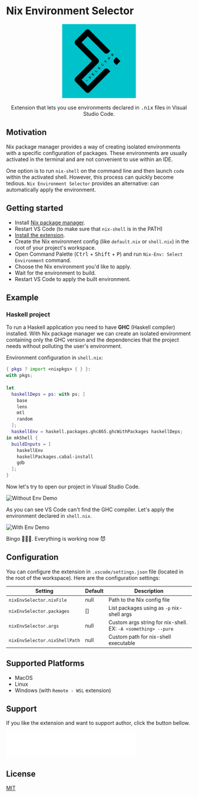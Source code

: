 # Nix Environment Selector

<p align="center">
  <img
    width="200"
    height="200"
    src="resources/icon.png"
    alt="nix-env-selector-logo"/>
</p>

<p align="center">
  Extension that lets you use environments declared in <kbd>.nix</kbd> files in Visual Studio Code.
</p>

## Motivation

Nix package manager provides a way of creating isolated
environments with a specific configuration of packages.
These environments are usually activated in the terminal
and are not convenient to use within an IDE.

One option is to run `nix-shell` on the command line and then
launch `code` within the activated shell.
However, this process can quickly become tedious.
`Nix Environment Selector` provides an alternative: can automatically apply the environment.

## Getting started

-   Install [Nix package manager](https://nixos.org/nix/).
-   Restart VS Code (to make sure that `nix-shell` is in the PATH)
-   [Install the extension](https://marketplace.visualstudio.com/items?itemName=arrterian.nix-env-selector).
-   Create the Nix environment config (like `default.nix` or `shell.nix`) in
    the root of your project's workspace.
-   Open Command Palette (<kbd>Ctrl</kbd> + <kbd>Shift</kbd> + <kbd>P</kbd>)
    and run `Nix-Env: Select Environment` command.
-   Choose the Nix environment you'd like to apply.
-   Wait for the environment to build.
-   Restart VS Code to apply the built environment.

## Example

### Haskell project

To run a Haskell application you need to have **GHC** (Haskell compiler) installed.
With Nix package manager we can create an isolated environment containing only
the GHC version and the dependencies that the project needs without
polluting the user's environment.

Environment configuration in `shell.nix`:

```nix
{ pkgs ? import <nixpkgs> { } }:
with pkgs;

let
  haskellDeps = ps: with ps; [
    base
    lens
    mtl
    random
  ];
  haskellEnv = haskell.packages.ghc865.ghcWithPackages haskellDeps;
in mkShell {
  buildInputs = [
    haskellEnv
    haskellPackages.cabal-install
    gdb
  ];
}
```

Now let's try to open our project in Visual Studio Code.

![Without Env Demo](resources/without-env-demo.gif)

As you can see VS Code can't find the GHC compiler. Let's apply
the environment declared in `shell.nix`.

![With Env Demo](resources/with-env-demo.gif)

Bingo 🎉🎉🎉. Everything is working now 😈

## Configuration

You can configure the extension in `.vscode/settings.json`
file (located in the root of the workspace). Here are the configuration settings:

| Setting                       | Default | Description                                                   |
| ----------------------------- | ------- | ------------------------------------------------------------- |
| `nixEnvSelector.nixFile`      | null    | Path to the Nix config file                                   |
| `nixEnvSelector.packages`     | []      | List packages using as `-p` nix-shell args                    |
| `nixEnvSelector.args`         | null    | Custom args string for nix-shell. EX: `-A <something> --pure` |
| `nixEnvSelector.nixShellPath` | null    | Custom path for nix-shell executable                          |

## Supported Platforms

-   MacOS
-   Linux
-   Windows (with `Remote - WSL` extension)

## Support

If you like the extension and want to support author, click the button bellow.

[![Donate](resources/donate-wfp.svg)](https://secure.wayforpay.com/button/b2fdead505bff)

## License

[MIT](LICENSE)
